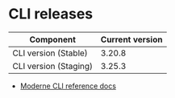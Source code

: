 # CLI releases

| Component             | Current version |
| --------------------- | --------------- |
| CLI version (Stable)  | 3.20.8          |
| CLI version (Staging) | 3.25.3          |

* [Moderne CLI reference docs](../user-documentation/moderne-cli/cli-reference.md)
